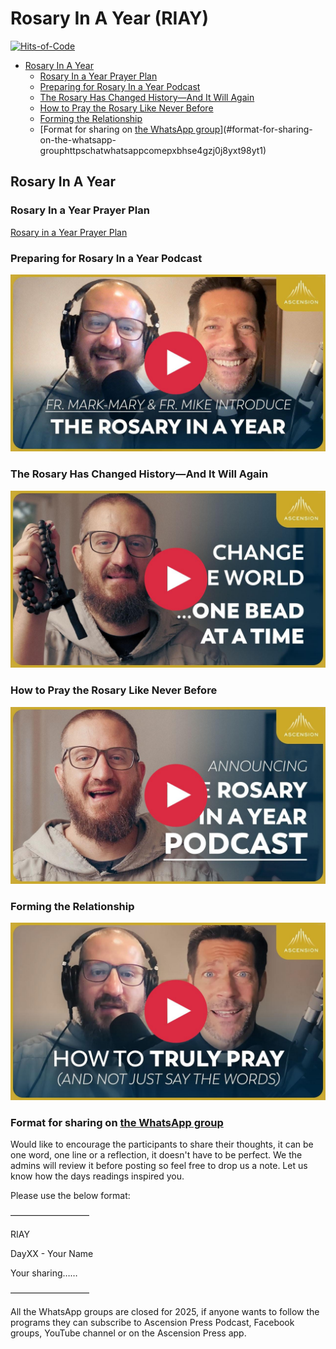 # Rosary In A Year (RIAY)

[![Hits-of-Code](https://hitsofcode.com/github/linusjf/RIAY?branch=main)](https://hitsofcode.com/github/linusjf/RIAY/view?branch=main)

<!-- toc -->

- [Rosary In A Year](#rosary-in-a-year)
  - [Rosary In a Year Prayer Plan](#rosary-in-a-year-prayer-plan)
  - [Preparing for Rosary In a Year Podcast](#preparing-for-rosary-in-a-year-podcast)
  - [The Rosary Has Changed History—And It Will Again](#the-rosary-has-changed-historyand-it-will-again)
  - [How to Pray the Rosary Like Never Before](#how-to-pray-the-rosary-like-never-before)
  - [Forming the Relationship](#forming-the-relationship)
  - \[Format for sharing on [the WhatsApp group](https://chat.whatsapp.com/EPXBhsE4GzJ0j8YXt98YT1)\](#format-for-sharing-on-the-whatsapp-grouphttpschatwhatsappcomepxbhse4gzj0j8yxt98yt1)

<!-- tocstop -->

## Rosary In A Year

### Rosary In a Year Prayer Plan

[Rosary in a Year Prayer Plan](https://raw.githubusercontent.com/linusjf/RIAY/main/Rosary_in_a_Year_Prayer_Plan.pdf)

### Preparing for Rosary In a Year Podcast

[![Preparing for Rosary in a Year Podcast w/ Fr. Mark-Mary (+ Special Guest Fr. Mike Schmitz!)](https://raw.githubusercontent.com/linusjf/RIAY/main/Podcast.jpg)](https://youtu.be/kTKyflR2H-Q "Preparing for Rosary in a Year Podcast w/ Fr. Mark-Mary (+ Special Guest Fr. Mike Schmitz!)")

### The Rosary Has Changed History—And It Will Again

[![The Rosary Has Changed History—And It Will Again](https://raw.githubusercontent.com/linusjf/RIAY/main/History.jpg)](https://youtu.be/exy8-Ffbls4 "The Rosary Has Changed History — And It Will Again")

### How to Pray the Rosary Like Never Before

[![How to Pray the Rosary Like Never Before (+ NEW Podcast)](https://raw.githubusercontent.com/linusjf/RIAY/main/HowToPray.jpg)](https://youtu.be/JjWRqYt1ljQ "How to Pray the Rosary Like Never Before (+ NEW Podcast)")

### Forming the Relationship

[![Forming The Relationship - Intro to Phase 1 of the Rosary in a Year Podcast](https://raw.githubusercontent.com/linusjf/RIAY/main/forming.jpg)](https://youtu.be/785cmjJBqvI "Forming The Relationship - Intro to Phase 1 of the Rosary in a Year Podcast")

### Format for sharing on [the WhatsApp group](https://chat.whatsapp.com/EPXBhsE4GzJ0j8YXt98YT1)

Would like to encourage the participants to share their thoughts, it can be one word, one line or a reflection, it doesn't have to be perfect. We the admins will review it before posting so feel free to drop us a note. Let us know how the days readings inspired you.

Please use the below format:

—————————

RIAY

DayXX - Your Name

Your sharing……

—————————

All the WhatsApp groups are closed for 2025, if anyone wants to follow the programs they can subscribe to Ascension Press Podcast, Facebook groups, YouTube channel or on the Ascension Press app.

